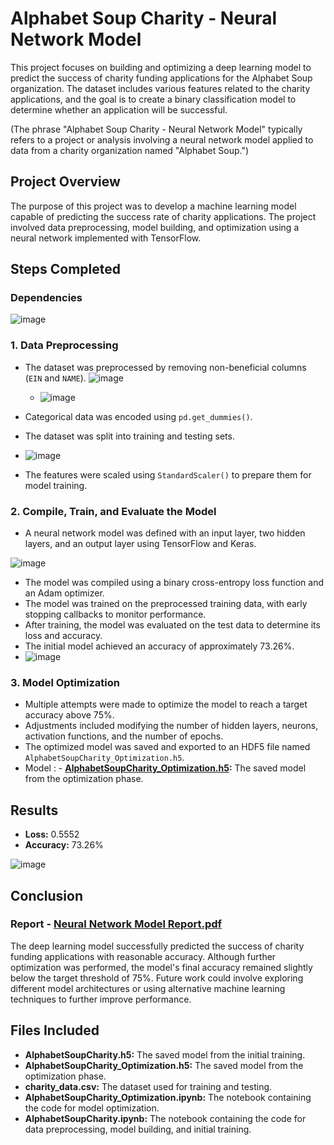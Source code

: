 # Alphabet Soup Charity - Neural Network Model

This project focuses on building and optimizing a deep learning model to predict the success of charity funding applications for the Alphabet Soup organization. The dataset includes various features related to the charity applications, and the goal is to create a binary classification model to determine whether an application will be successful.

(The phrase "Alphabet Soup Charity - Neural Network Model" typically refers to a project or analysis involving a neural network model applied to data from a charity organization named "Alphabet Soup.")

## Project Overview

The purpose of this project was to develop a machine learning model capable of predicting the success rate of charity applications. The project involved data preprocessing, model building, and optimization using a neural network implemented with TensorFlow.

## Steps Completed
### Dependencies
![image](https://github.com/user-attachments/assets/f8cca40c-475c-4f53-a87f-9dd44c2f97c0)

### 1. Data Preprocessing

- The dataset was preprocessed by removing non-beneficial columns (`EIN` and `NAME`).
  ![image](https://github.com/user-attachments/assets/de87c05d-b88a-49e0-a3f7-d3dd331853b1)
  - ![image](https://github.com/user-attachments/assets/078844b0-d44b-4ecc-b8f7-ab82bac549a6)

- Categorical data was encoded using `pd.get_dummies()`.
- The dataset was split into training and testing sets.
- ![image](https://github.com/user-attachments/assets/1453db19-e71b-4d95-b663-3c6cb1c62607)

- The features were scaled using `StandardScaler()` to prepare them for model training.

### 2. Compile, Train, and Evaluate the Model

- A neural network model was defined with an input layer, two hidden layers, and an output layer using TensorFlow and Keras.
  
![image](https://github.com/user-attachments/assets/739f20d4-c4e2-4e5e-aee9-677eacc50cc6)

- The model was compiled using a binary cross-entropy loss function and an Adam optimizer.
- The model was trained on the preprocessed training data, with early stopping callbacks to monitor performance.
- After training, the model was evaluated on the test data to determine its loss and accuracy.
- The initial model achieved an accuracy of approximately 73.26%.
- ![image](https://github.com/user-attachments/assets/f6f35e1c-941d-450e-8389-06554bde0269)


### 3. Model Optimization

- Multiple attempts were made to optimize the model to reach a target accuracy above 75%.
- Adjustments included modifying the number of hidden layers, neurons, activation functions, and the number of epochs.
- The optimized model was saved and exported to an HDF5 file named `AlphabetSoupCharity_Optimization.h5`.
- Model : - **[AlphabetSoupCharity_Optimization.h5](./AlphabetSoupCharity_Optimization.h5):** The saved model from the optimization phase.

## Results

- **Loss:** 0.5552
- **Accuracy:** 73.26%

![image](https://github.com/user-attachments/assets/ea49c5a0-564c-4771-86c2-498a075b0e48)


## Conclusion

### Report - [Neural Network Model Report.pdf](./Neural%20Network%20Model%20Report.pdf)


The deep learning model successfully predicted the success of charity funding applications with reasonable accuracy. Although further optimization was performed, the model's final accuracy remained slightly below the target threshold of 75%. Future work could involve exploring different model architectures or using alternative machine learning techniques to further improve performance.

## Files Included

- **AlphabetSoupCharity.h5:** The saved model from the initial training.
- **AlphabetSoupCharity_Optimization.h5:** The saved model from the optimization phase.
- **charity_data.csv:** The dataset used for training and testing.
- **AlphabetSoupCharity_Optimization.ipynb:** The notebook containing the code for model optimization.
- **AlphabetSoupCharity.ipynb:** The notebook containing the code for data preprocessing, model building, and initial training.
